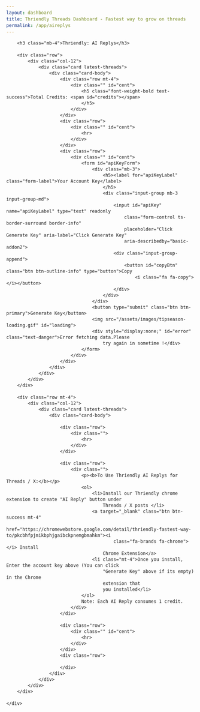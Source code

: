 ```yaml
---
layout: dashboard
title: Thriendly Threads Dashboard - Fastest way to grow on threads
permalink: /app/aireplys
---
```


<div id="content">
    <div class="container mt-4 col-md-6">

        <h3 class="mb-4">Thriendly: AI Replys</h3>

        <div class="row">
            <div class="col-12">
                <div class="card latest-threads">
                    <div class="card-body">
                        <div class="row mt-4">
                            <div class="" id="cent">
                                <h5 class="font-weight-bold text-success">Total Credits: <span id="credits"></span>
                                </h5>
                            </div>
                        </div>
                        <div class="row">
                            <div class="" id="cent">
                                <hr>
                            </div>
                        </div>
                        <div class="row">
                            <div class="" id="cent">
                                <form id="apiKeyForm">
                                    <div class="mb-3">
                                        <h5><label for="apiKeyLabel" class="form-label">Your Account Key</label>
                                        </h5>
                                        <div class="input-group mb-3 input-group-md">
                                            <input id="apiKey" name="apiKeyLabel" type="text" readonly
                                                class="form-control ts-border-surround border-info"
                                                placeholder="Click Generate Key" aria-label="Click Generate Key"
                                                aria-describedby="basic-addon2">
                                            <div class="input-group-append">
                                                <button id="copyBtn" class="btn btn-outline-info" type="button">Copy
                                                    <i class="fa fa-copy"></i></button>
                                            </div>
                                        </div>
                                    </div>
                                    <button type="submit" class="btn btn-primary">Generate Key</button>
                                    <img src="/assets/images/tipseason-loading.gif" id="loading">
                                    <div style="display:none;" id="error" class="text-danger">Error fetching data.Please
                                        try again in sometime !</div>
                                </form>
                            </div>
                        </div>
                    </div>
                </div>
            </div>
        </div>

        <div class="row mt-4">
            <div class="col-12">
                <div class="card latest-threads">
                    <div class="card-body">

                        <div class="row">
                            <div class="">
                                <hr>
                            </div>
                        </div>

                        <div class="row">
                            <div class="">
                                <p><b>To Use Thriendly AI Replys for Threads / X:</b></p>
                                <ol>
                                    <li>Install our Thriendly chrome extension to create "AI Reply" button under
                                        Threads / X posts </li>
                                    <a target="_blank" class="btn btn-success mt-4"
                                        href="https://chromewebstore.google.com/detail/thriendly-fastest-way-to/pkcbhfpjmikbphjgaibckpnemgbmahkm"><i
                                            class="fa-brands fa-chrome"></i> Install
                                        Chrome Extension</a>
                                    <li class="mt-4">Once you install, Enter the account key above (You can click
                                        "Generate Key" above if its empty) in the Chrome
                                        extension that
                                        you installed</li>
                                </ol>
                                Note: Each AI Reply consumes 1 credit.
                            </div>
                        </div>

                        <div class="row">
                            <div class="" id="cent">
                                <hr>
                            </div>
                        </div>
                        <div class="row">

                        </div>
                    </div>
                </div>
            </div>
        </div>

    </div>

</div>

<script type="module" src="{{ site.baseurl }}/assets/js/firebaseauth.js"></script>
<script src="{{ site.baseurl }}/assets/js/smartreply.js"></script>

<script type="module">
    import { checkAuthAndExecute } from "{{ site.baseurl }}/assets/js/firebaseauth.js";

    /* // On profile page
    checkAuthAndExecute(
        (user) => {
            console.log("Inside smart reply page : " + user);
            // User is signed in
            console.log("Inside smart reply page User is signed in:", user.email);
            console.log("Inside smart reply page User token:", user.getIdToken());
            user.getIdToken()
                .then((idToken) => {
                    // idToken contains the ID token string
                    console.log("ID Token:", idToken);
                })
                .catch((error) => {
                    console.error("Error getting ID token:", error.message);
                });
        }
    ); */

</script>